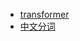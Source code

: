 * [transformer](https://github.com/CaiquanLiu/AI_Pappers/blob/master/transformer.md)
* [中文分词](https://github.com/CaiquanLiu/AI_Pappers/blob/master/%E4%B8%AD%E6%96%87%E5%88%86%E8%AF%8D.md)
